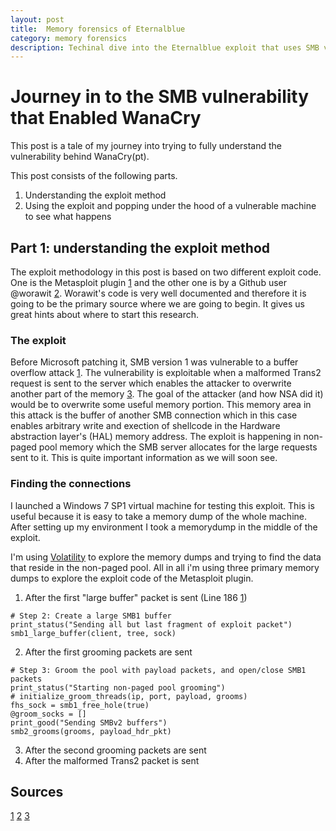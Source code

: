 ```yaml
---
layout: post
title:  Memory forensics of Eternalblue
category: memory forensics
description: Techinal dive into the Eternalblue exploit that uses SMB v1 vulnerability.
---
```


# Journey in to the SMB vulnerability that Enabled WanaCry

This post is a tale of my journey into trying to fully understand the vulnerability behind WanaCry(pt).

This post consists of the following parts.

1. Understanding the exploit method
2. Using the exploit and popping under the hood of a vulnerable machine to see what happens

## Part 1: understanding the exploit method

The exploit methodology in this post is based on two different exploit code. One
is the Metasploit plugin [1](#sources)
and the other one is by a Github user @worawit [2](#sources). Worawit's code is very well documented and therefore it is going to be the primary source where we are going to begin. It gives us great hints about where to start this research.

### The exploit

Before Microsoft patching it, SMB version 1 was vulnerable to a buffer overflow attack [1](#sources). The vulnerability is exploitable when a malformed Trans2 request is sent to the server which enables the attacker to overwrite another part of the memory [3](#sources). The goal of the attacker (and how NSA did it) would be to overwrite some useful memory portion. This memory area in this attack is the buffer of another SMB connection which in this case enables arbitrary write and exection of shellcode in the Hardware abstraction layer's (HAL) memory address.
The exploit is happening in non-paged pool memory which the SMB server allocates for the large requests sent to it. This is quite important information as we will soon see.

### Finding the connections

I launched a Windows 7 SP1 virtual machine for testing this exploit. This is useful because it is easy to take a memory dump of the whole machine. After setting up my environment I took a memorydump in the middle of the exploit.

I'm using [Volatility](http://www.volatilityfoundation.org/) to explore the memory dumps and trying to find the data that reside in the non-paged pool. All in all i'm using three primary memory dumps to explore the exploit code of the Metasploit plugin.

1. After the first "large buffer" packet is sent (Line 186 [1](#sources))
```
# Step 2: Create a large SMB1 buffer
print_status("Sending all but last fragment of exploit packet")
smb1_large_buffer(client, tree, sock)
```
2. After the first grooming packets are sent
```
# Step 3: Groom the pool with payload packets, and open/close SMB1 packets
print_status("Starting non-paged pool grooming")
# initialize_groom_threads(ip, port, payload, grooms)
fhs_sock = smb1_free_hole(true)
@groom_socks = []
print_good("Sending SMBv2 buffers")
smb2_grooms(grooms, payload_hdr_pkt)
```
3. After the second grooming packets are sent
4. After the malformed Trans2 packet is sent



<script src="https://gist.github.com/markusleh/9909454f19bb053458dd05dfe5e5e449.js"></script>


## Sources
[1](https://github.com/rapid7/metasploit-framework/blob/master/modules/exploits/windows/smb/ms17_010_eternalblue.rb)
[2](https://gist.github.com/worawit/bd04bad3cd231474763b873df081c09a)
[3](https://www.fireeye.com/blog/threat-research/2017/05/smb-exploited-wannacry-use-of-eternalblue.html)
